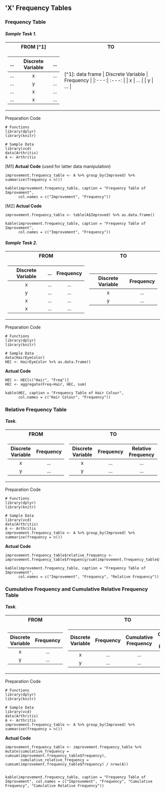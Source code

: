 ## 'X' Frequency Tables
### Frequency Table
#### **_Sample Task 1._**
<table>
<tr><th> FROM [^1] </th><th> TO </th></tr>
<tr><td>

| ... | Discrete Variable | ... |
|:---:| :---: | :---: |
| ... | x | ... |
| ... | y | ... |
| ... | x | ... |
| ... | x | ... |
</td><td>
[^1]: data frame
| Discrete Variable | Frequency |
|:---:| :---: |
| x | ... |
| y | ... |

</td></tr> </table>

Preparation Code
```
# Functions
library(dplyr)
library(knitr)

# Sample Data
library(vcd)
data(Arthritis)
A <- Arthritis
```
\[M1\] **Actual Code** (used for latter data manipulation)
```
improvement.frequency_table <- A %>% group_by(Improved) %>% summarise(frequency = n())

kable(improvement.frequency_table, caption = "Frequency Table of Improvement",
      col.names = c("Improvement", "Frequency"))
```
\[M2\] **Actual Code**
```
improvement.frequency_table <- table(A$Improved) %>% as.data.frame()

kable(improvement.frequency_table, caption = "Frequency Table of Improvement",
      col.names = c("Improvement", "Frequency"))
```
#### **_Sample Task 2._**
<table>
<tr><th> FROM </th><th> TO </th></tr>
<tr><td>

| Discrete Variable | ... | Frequency |
|:---:| :---: | :---: |
| x | ... | ... |
| y | ... | ... |
| x | ... | ... |
| x | ... | ... |
</td><td>

| Discrete Variable | Frequency |
|:---: | :---: |
| x | ... |
| y | ... |

</td></tr> </table>

Preparation Code
```
# Functions
library(dplyr)
library(knitr)

# Sample Data
data(HairEyeColor)
HEC <- HairEyeColor %>% as.data.frame()
```
**Actual Code**
```
HEC <- HEC[c("Hair", "Freq")]
HEC <- aggregate(Freq~Hair, HEC, sum)

kable(HEC, caption = "Frequency Table of Hair Colour",
      col.names = c("Hair Colour", "Frequency"))
```
### Relative Frequency Table
#### **_Task._**

<table>
<tr><th> FROM </th><th> TO </th></tr>
<tr><td>
      
| Discrete Variable | Frequency |
|:---:| :---: |
| x | ... |
| y | ... |
</td><td>
      
| Discrete Variable | Frequency | Relative Frequency |
|:---:| :---: | :---: |
| x | ... | ... |
| y | ... | ... |

</td></tr> </table>

Preparation Code
```
# Functions
library(dplyr)
library(knitr)

# Sample Data
library(vcd)
data(Arthritis)
A <- Arthritis
improvement.frequency_table <- A %>% group_by(Improved) %>% summarise(frequency = n())
```
**Actual Code**
```
improvement.frequency_table$relative_frequency <- improvement.frequency_table$frequency/sum(improvement.frequency_table$frequency)

kable(improvement.frequency_table, caption = "Frequency Table of Improvement",
      col.names = c("Improvement", "Frequency", "Relative Frequency"))
```
### Cumulative Frequency and Cumulative Relative Frequency Table
#### **_Task._**
<table>
<tr><th> FROM </th><th> TO </th></tr>
<tr><td>
      
| Discrete Variable | Frequency |
|:---:| :---: |
| x | ... |
| y | ... |
</td><td>

| Discrete Variable | Frequency | Cumulative Frequency |Cumulative Relative Frequency |
|:---:| :---: | :---: | :---: |
| x | ... | ... | ... |
| y | ... | ... | ... |     

</td></tr> </table>

Preparation Code
```
# Functions
library(dplyr)
library(knitr)

# Sample Data
library(vcd)
data(Arthritis)
A <- Arthritis
improvement.frequency_table <- A %>% group_by(Improved) %>% summarise(frequency = n())
```
**Actual Code**
```
improvement.frequency_table <- improvement.frequency_table %>% mutate(cumulative_frequency = cumsum(improvement.frequency_table$frequency),
       cumulative_relative_frequency = cumsum(improvement.frequency_table$frequency) / nrow(A))


kable(improvement.frequency_table, caption = "Frequency Table of Improvement", col.names = c("Improvement", "Frequency", "Cumulative Frequency", "Cumulative Relative Frequency"))
```
